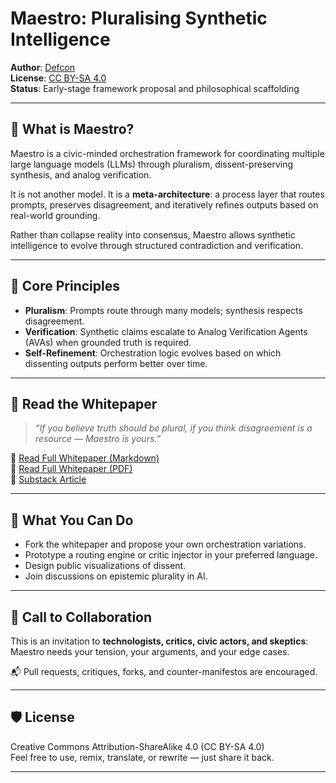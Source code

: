 # Maestro: Pluralising Synthetic Intelligence

**Author**: [Defcon](https://defqon1.substack.com)  
**License**: [CC BY-SA 4.0](https://creativecommons.org/licenses/by-sa/4.0/)  
**Status**: Early-stage framework proposal and philosophical scaffolding

---

## 🧠 What is Maestro?

Maestro is a civic-minded orchestration framework for coordinating multiple large language models (LLMs) through pluralism, dissent-preserving synthesis, and analog verification.

It is not another model. It is a **meta-architecture**: a process layer that routes prompts, preserves disagreement, and iteratively refines outputs based on real-world grounding.

Rather than collapse reality into consensus, Maestro allows synthetic intelligence to evolve through structured contradiction and verification.

---

## 🔧 Core Principles

- **Pluralism**: Prompts route through many models; synthesis respects disagreement.
- **Verification**: Synthetic claims escalate to Analog Verification Agents (AVAs) when grounded truth is required.
- **Self-Refinement**: Orchestration logic evolves based on which dissenting outputs perform better over time.

---

## 📘 Read the Whitepaper

> _“If you believe truth should be plural, if you think disagreement is a resource — Maestro is yours.”_

📄 [Read Full Whitepaper (Markdown)](./maestro-whitepaper-complete.md)  
📕 [Read Full Whitepaper (PDF)](./maestro-whitepaper-complete.pdf)  
📰 [Substack Article](https://defqon1.substack.com/p/maestro-a-framework-for-coherent)

---

## 🧪 What You Can Do

- Fork the whitepaper and propose your own orchestration variations.
- Prototype a routing engine or critic injector in your preferred language.
- Design public visualizations of dissent.
- Join discussions on epistemic plurality in AI.

---

## 🤝 Call to Collaboration

This is an invitation to **technologists, critics, civic actors, and skeptics**: Maestro needs your tension, your arguments, and your edge cases.

📬 Pull requests, critiques, forks, and counter-manifestos are encouraged.

---

## 🛡 License

Creative Commons Attribution-ShareAlike 4.0 (CC BY-SA 4.0)  
Feel free to use, remix, translate, or rewrite — just share it back.

---
